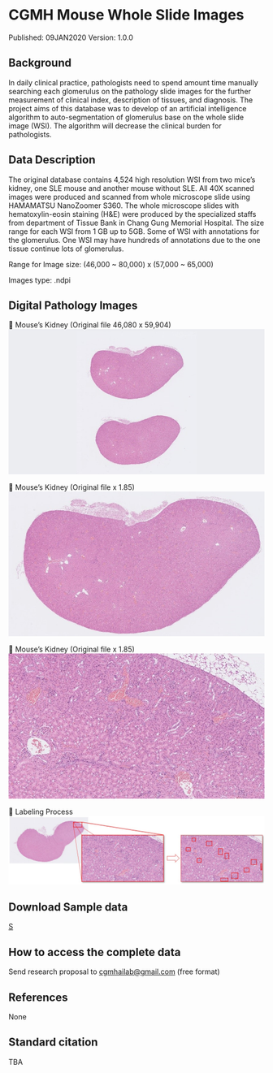 # CGMH Mouse Whole Slide Images
Published: 09JAN2020 Version: 1.0.0

## Background
In daily clinical practice, pathologists need to spend amount time manually searching each glomerulus on the pathology slide images for the further measurement of clinical index, description of tissues, and diagnosis. The project aims of this database was to develop of an artificial intelligence algorithm to auto-segmentation of glomerulus base on the whole slide image (WSI). The algorithm will decrease the clinical burden for pathologists.

## Data Description
The original database contains 4,524 high resolution WSI from two mice’s kidney, one SLE mouse and another mouse without SLE. All 40X scanned images were produced and scanned from whole microscope slide using HAMAMATSU NanoZoomer S360. The whole microscope slides with hematoxylin-eosin staining (H&E) were produced by the specialized staffs from department of Tissue Bank in Chang Gung Memorial Hospital. The size range for each WSI from 1 GB up to 5GB. Some of WSI with annotations for the glomerulus. One WSI may have hundreds of annotations due to the one tissue continue lots of glomerulus.

Range for Image size: (46,000 ~ 80,000) x (57,000 ~ 65,000)

Images type: .ndpi

## Digital Pathology Images
	Mouse’s Kidney (Original file 46,080 x 59,904)
![Image](https://github.com/cgmhai00/Database/blob/master/original.jpg)

	Mouse’s Kidney (Original file x 1.85)
![Image2](https://github.com/cgmhai00/Database/blob/master/original_v2.jpg)

	Mouse’s Kidney (Original file x 1.85)
![Image3](https://github.com/cgmhai00/Database/blob/master/original_v3.jpg)

	Labeling Process
![Image4](https://github.com/cgmhai00/Database/blob/master/original_labeling.jpg)

## Download Sample data
[S](https://drive.google.com/drive/folders/1K1S5e9WT4XwF8MfahTO0fQo0ScNtJuIv?usp=sharing)

## How to access the complete data
Send research proposal to cgmhailab@gmail.com (free format)

## References
None

## Standard citation
TBA
